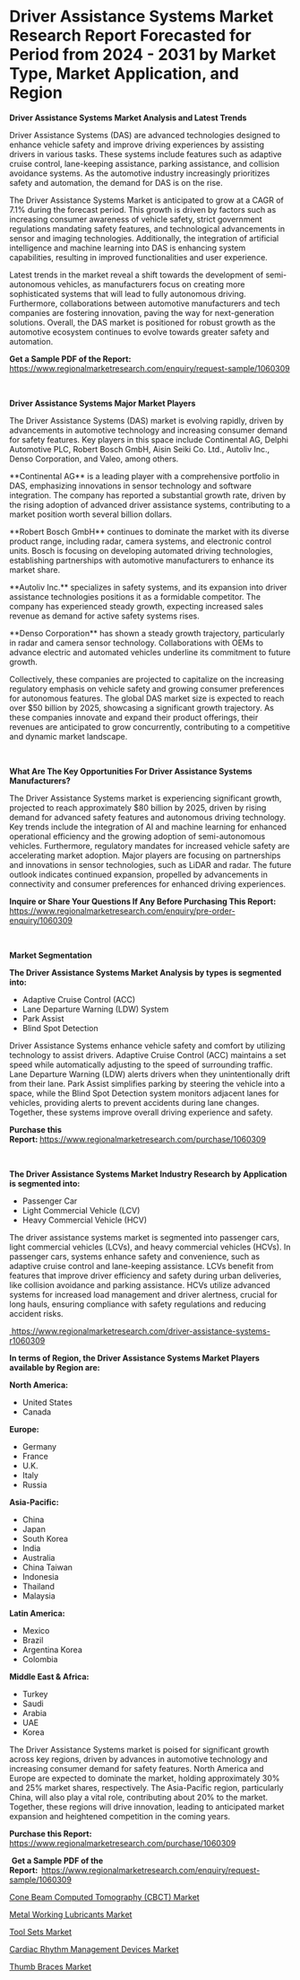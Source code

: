 <p><h1>Driver Assistance Systems Market Research Report Forecasted for Period from 2024 -  2031 by Market Type, Market Application, and Region</h1></p><p><strong>Driver Assistance Systems Market Analysis and Latest Trends</strong></p>
<p><p>Driver Assistance Systems (DAS) are advanced technologies designed to enhance vehicle safety and improve driving experiences by assisting drivers in various tasks. These systems include features such as adaptive cruise control, lane-keeping assistance, parking assistance, and collision avoidance systems. As the automotive industry increasingly prioritizes safety and automation, the demand for DAS is on the rise.</p><p>The Driver Assistance Systems Market is anticipated to grow at a CAGR of 7.1% during the forecast period. This growth is driven by factors such as increasing consumer awareness of vehicle safety, strict government regulations mandating safety features, and technological advancements in sensor and imaging technologies. Additionally, the integration of artificial intelligence and machine learning into DAS is enhancing system capabilities, resulting in improved functionalities and user experience.</p><p>Latest trends in the market reveal a shift towards the development of semi-autonomous vehicles, as manufacturers focus on creating more sophisticated systems that will lead to fully autonomous driving. Furthermore, collaborations between automotive manufacturers and tech companies are fostering innovation, paving the way for next-generation solutions. Overall, the DAS market is positioned for robust growth as the automotive ecosystem continues to evolve towards greater safety and automation.</p></p>
<p><strong>Get a Sample PDF of the Report:&nbsp;</strong> <a href="https://www.regionalmarketresearch.com/enquiry/request-sample/1060309">https://www.regionalmarketresearch.com/enquiry/request-sample/1060309</a></p>
<p>&nbsp;</p>
<p><strong>Driver Assistance Systems Major Market Players</strong></p>
<p><p>The Driver Assistance Systems (DAS) market is evolving rapidly, driven by advancements in automotive technology and increasing consumer demand for safety features. Key players in this space include Continental AG, Delphi Automotive PLC, Robert Bosch GmbH, Aisin Seiki Co. Ltd., Autoliv Inc., Denso Corporation, and Valeo, among others.</p><p>**Continental AG** is a leading player with a comprehensive portfolio in DAS, emphasizing innovations in sensor technology and software integration. The company has reported a substantial growth rate, driven by the rising adoption of advanced driver assistance systems, contributing to a market position worth several billion dollars.</p><p>**Robert Bosch GmbH** continues to dominate the market with its diverse product range, including radar, camera systems, and electronic control units. Bosch is focusing on developing automated driving technologies, establishing partnerships with automotive manufacturers to enhance its market share.</p><p>**Autoliv Inc.** specializes in safety systems, and its expansion into driver assistance technologies positions it as a formidable competitor. The company has experienced steady growth, expecting increased sales revenue as demand for active safety systems rises.</p><p>**Denso Corporation** has shown a steady growth trajectory, particularly in radar and camera sensor technology. Collaborations with OEMs to advance electric and automated vehicles underline its commitment to future growth.</p><p>Collectively, these companies are projected to capitalize on the increasing regulatory emphasis on vehicle safety and growing consumer preferences for autonomous features. The global DAS market size is expected to reach over $50 billion by 2025, showcasing a significant growth trajectory. As these companies innovate and expand their product offerings, their revenues are anticipated to grow concurrently, contributing to a competitive and dynamic market landscape.</p></p>
<p>&nbsp;</p>
<p><strong>What Are The Key Opportunities For Driver Assistance Systems Manufacturers?</strong></p>
<p><p>The Driver Assistance Systems market is experiencing significant growth, projected to reach approximately $80 billion by 2025, driven by rising demand for advanced safety features and autonomous driving technology. Key trends include the integration of AI and machine learning for enhanced operational efficiency and the growing adoption of semi-autonomous vehicles. Furthermore, regulatory mandates for increased vehicle safety are accelerating market adoption. Major players are focusing on partnerships and innovations in sensor technologies, such as LiDAR and radar. The future outlook indicates continued expansion, propelled by advancements in connectivity and consumer preferences for enhanced driving experiences.</p></p>
<p><strong>Inquire or Share Your Questions If Any Before Purchasing This Report:</strong> <a href="https://www.regionalmarketresearch.com/enquiry/pre-order-enquiry/1060309">https://www.regionalmarketresearch.com/enquiry/pre-order-enquiry/1060309</a></p>
<p>&nbsp;</p>
<p><strong>Market Segmentation</strong></p>
<p><strong>The Driver Assistance Systems Market Analysis by types is segmented into:</strong></p>
<p><ul><li>Adaptive Cruise Control (ACC)</li><li>Lane Departure Warning (LDW) System</li><li>Park Assist</li><li>Blind Spot Detection</li></ul></p>
<p><p>Driver Assistance Systems enhance vehicle safety and comfort by utilizing technology to assist drivers. Adaptive Cruise Control (ACC) maintains a set speed while automatically adjusting to the speed of surrounding traffic. Lane Departure Warning (LDW) alerts drivers when they unintentionally drift from their lane. Park Assist simplifies parking by steering the vehicle into a space, while the Blind Spot Detection system monitors adjacent lanes for vehicles, providing alerts to prevent accidents during lane changes. Together, these systems improve overall driving experience and safety.</p></p>
<p><strong>Purchase this Report:&nbsp;</strong><a href="https://www.regionalmarketresearch.com/purchase/1060309">https://www.regionalmarketresearch.com/purchase/1060309</a></p>
<p>&nbsp;</p>
<p><strong>The Driver Assistance Systems Market Industry Research by Application is segmented into:</strong></p>
<p><ul><li>Passenger Car</li><li>Light Commercial Vehicle (LCV)</li><li>Heavy Commercial Vehicle (HCV)</li></ul></p>
<p><p>The driver assistance systems market is segmented into passenger cars, light commercial vehicles (LCVs), and heavy commercial vehicles (HCVs). In passenger cars, systems enhance safety and convenience, such as adaptive cruise control and lane-keeping assistance. LCVs benefit from features that improve driver efficiency and safety during urban deliveries, like collision avoidance and parking assistance. HCVs utilize advanced systems for increased load management and driver alertness, crucial for long hauls, ensuring compliance with safety regulations and reducing accident risks.</p></p>
<p><a href="https://www.regionalmarketresearch.com/driver-assistance-systems-r1060309">&nbsp;https://www.regionalmarketresearch.com/driver-assistance-systems-r1060309</a></p>
<p><strong>In terms of Region, the Driver Assistance Systems Market Players available by Region are:</strong></p>
<p>
    <p> <strong> North America: </strong>
        <ul>
            <li>United States</li>
            <li>Canada</li>
        </ul>
        </p> 
    <p> <strong> Europe: </strong>
        <ul>
            <li>Germany</li>
            <li>France</li>
            <li>U.K.</li>
            <li>Italy</li>
            <li>Russia</li>
        </ul>
        </p> 
    <p> <strong> Asia-Pacific: </strong>
        <ul>
            <li>China</li>
            <li>Japan</li>
            <li>South Korea</li>
            <li>India</li>
            <li>Australia</li>
            <li>China Taiwan</li>
            <li>Indonesia</li>
            <li>Thailand</li>
            <li>Malaysia</li>
        </ul>
        </p> 
    <p> <strong> Latin America: </strong>
        <ul>
            <li>Mexico</li>
            <li>Brazil</li>
            <li>Argentina Korea</li>
            <li>Colombia</li>
        </ul>
        </p> 
    <p> <strong> Middle East & Africa: </strong>
        <ul>
            <li>Turkey</li>
            <li>Saudi</li>
            <li>Arabia</li>
            <li>UAE</li>
            <li>Korea</li>
        </ul>
    </p>
    </p>
<p><p>The Driver Assistance Systems market is poised for significant growth across key regions, driven by advances in automotive technology and increasing consumer demand for safety features. North America and Europe are expected to dominate the market, holding approximately 30% and 25% market shares, respectively. The Asia-Pacific region, particularly China, will also play a vital role, contributing about 20% to the market. Together, these regions will drive innovation, leading to anticipated market expansion and heightened competition in the coming years.</p></p>
<p><strong>Purchase this Report: </strong><a href="https://www.regionalmarketresearch.com/purchase/1060309">https://www.regionalmarketresearch.com/purchase/1060309</a></p>
<p>&nbsp;<strong>Get a Sample PDF of the Report:&nbsp;&nbsp;</strong><a href="https://www.regionalmarketresearch.com/enquiry/request-sample/1060309">https://www.regionalmarketresearch.com/enquiry/request-sample/1060309</a></p>
<p><strong></strong></p>
<p><p><a href="https://medium.com/@madrenes.philippe/strategic-market-insights-into-the-global-cone-beam-computed-tomography-cbct-market-2024-2031-7a5d4da0155f">Cone Beam Computed Tomography (CBCT) Market</a></p><p><a href="https://issuu.com/reportprime-2/docs/metal-working-lubricants-market-siz_19d5176fb98892">Metal Working Lubricants Market</a></p><p><a href="https://www.linkedin.com/pulse/global-tool-sets-market-size-expected-experience-cagr-128-through-eqplc?trackingId=WmbHPLk2RDmZv33P5QRqBw%3D%3D">Tool Sets Market</a></p><p><a href="https://medium.com/@madrenes.philippe/global-cardiac-rhythm-management-devices-market-size-is-expected-to-reach-at-a-cagr-of-12-6-4bd66b5394b3?postPublishedType=repub">Cardiac Rhythm Management Devices Market</a></p><p><a href="https://www.linkedin.com/pulse/thumb-braces-market-growth-segmentation-regional-analysis-pvzse?trackingId=gjucIa%2F6R6GAuMQ8FEGU3g%3D%3D">Thumb Braces Market</a></p></p>